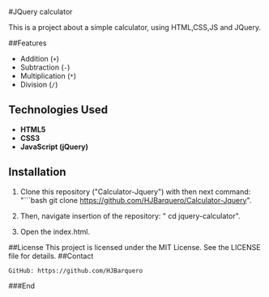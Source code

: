 #JQuery calculator
<p>
This is a project about a simple calculator, using HTML,CSS,JS and JQuery.
</p>

##Features
- Addition (`+`)
- Subtraction (`-`)
- Multiplication (`*`)
- Division (`/`)

## Technologies Used
- **HTML5**
- **CSS3**
- **JavaScript (jQuery)**

## Installation
1. Clone this repository ("Calculator-Jquery")
with then next command: 
"```bash
   git clone https://github.com/HJBarquero/Calculator-Jquery".
   
2. Then,  navigate insertion of the repository: "
cd jquery-calculator".
3. Open the index.html.

##License
This project is licensed under the MIT License. See the LICENSE file for details.
##Contact
```
GitHub: https://github.com/HJBarquero
```
###End
